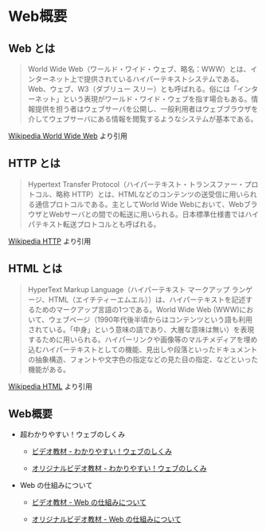 Web概要
==============================

Web とは
------------------------------

>  World Wide Web（ワールド・ワイド・ウェブ、略名：WWW）とは、インターネット上で提供されているハイパーテキストシステムである。Web、ウェブ、W3（ダブリュー スリー）とも呼ばれる。俗には「インターネット」という表現がワールド・ワイド・ウェブを指す場合もある。情報提供を担う者はウェブサーバを公開し、一般利用者はウェブブラウザを介してウェブサーバにある情報を閲覧するようなシステムが基本である。

[Wikipedia World Wide Web](https://ja.wikipedia.org/wiki/World_Wide_Web) より引用


HTTP とは
------------------------------

> Hypertext Transfer Protocol（ハイパーテキスト・トランスファー・プロトコル、略称 HTTP）とは、HTMLなどのコンテンツの送受信に用いられる通信プロトコルである。主としてWorld Wide Webにおいて、WebブラウザとWebサーバとの間での転送に用いられる。日本標準仕様書ではハイパテキスト転送プロトコルとも呼ばれる。

[Wikipedia HTTP](https://ja.wikipedia.org/wiki/Hypertext_Transfer_Protocol) より引用

HTML とは
------------------------------

> HyperText Markup Language（ハイパーテキスト マークアップ ランゲージ、HTML（エイチティーエムエル））は、ハイパーテキストを記述するためのマークアップ言語の1つである。World Wide Web (WWW)において、ウェブページ（1990年代後半頃からはコンテンツという語も利用されている。「中身」という意味の語であり、大層な意味は無い）を表現するために用いられる。ハイパーリンクや画像等のマルチメディアを埋め込むハイパーテキストとしての機能、見出しや段落といったドキュメントの抽象構造、フォントや文字色の指定などの見た目の指定、などといった機能がある。

[Wikipedia HTML](https://ja.wikipedia.org/wiki/HyperText_Markup_Language) より引用

Web概要
------------------------------

- 超わかりやすい！ウェブのしくみ

    - [ビデオ教材 - わかりやすい！ウェブのしくみ](http://172.16.9.137/share/新入社員研修/教材/Web/超わかりやすい！ウェブのしくみ（3_5）～動的ページ編～【音声無し】（ウェブのしくみを動画で理解できる！）-a71NcYuBghg.mp4)

    - [オリジナルビデオ教材 - わかりやすい！ウェブのしくみ](https://www.youtube.com/watch?v=a71NcYuBghg)

- Web の仕組みについて 

    - [ビデオ教材 - Web の仕組みについて](http://172.16.9.137/share/新入社員研修/教材/Web/【Webプログラミング講座】第1回%20Web%20の仕組みについて【独り言】-eiIEbZKL7MU.mp4)

    - [オリジナルビデオ教材 - Web の仕組みについて](https://www.youtube.com/watch?v=eiIEbZKL7MU)
